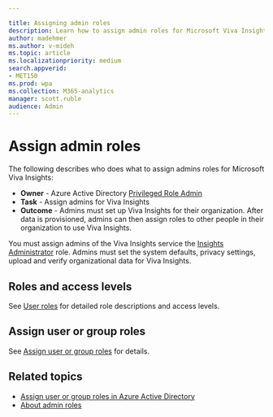 ```yaml
---

title: Assigning admin roles
description: Learn how to assign admin roles for Microsoft Viva Insights
author: madehmer
ms.author: v-mideh
ms.topic: article
ms.localizationpriority: medium 
search.appverid:
- MET150
ms.prod: wpa
ms.collection: M365-analytics
manager: scott.ruble
audience: Admin
---
```


# Assign admin roles

The following describes who does what to assign admins roles for Microsoft Viva Insights:

* **Owner** - Azure Active Directory [Privileged Role Admin](/azure/active-directory/roles/permissions-reference#privileged-role-administrator)
* **Task** - Assign admins for Viva Insights
* **Outcome** - Admins must set up Viva Insights for their organization. After data is provisioned, admins can then assign roles to other people in their organization to use Viva Insights.

You must assign admins of the Viva Insights service the [Insights Administrator](/azure/active-directory/roles/permissions-reference#insights-administrator) role. Admins must set the system defaults, privacy settings, upload and verify organizational data for Viva Insights.

## Roles and access levels

See [User roles](../use/user-roles.md) for detailed role descriptions and access levels.
<!--
## Video: Assign roles

<iframe width="640" height="564" src="https://player.vimeo.com/video/282897409" frameborder="0" allowFullScreen mozallowfullscreen webkitAllowFullScreen></iframe>
-->
## Assign user or group roles

See [Assign user or group roles](../setup/assign-user-roles.md) for details.

## Related topics

* [Assign user or group roles in Azure Active Directory](../setup/assign-user-roles.md)
* [About admin roles](/microsoft-365/admin/add-users/about-admin-roles)
